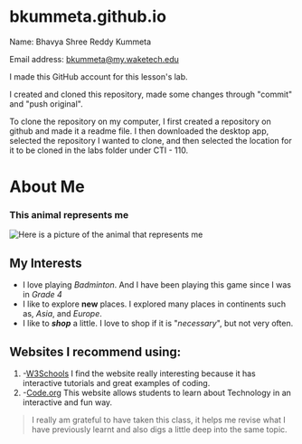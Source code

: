 # bkummeta.github.io
Name: Bhavya Shree Reddy Kummeta

Email address: bkummeta@my.waketech.edu

I made this GitHub account for this lesson's lab.

I created and cloned this repository, made some changes through "commit" and "push original".

To clone the repository on my computer, I first created a repository on github and made it a readme file. I then downloaded the desktop app, selected the repository I wanted to clone, and then selected the location for it to be cloned in the labs folder under CTI - 110.

# About Me 
 ### This animal represents me  
 ![Here is a picture of the animal that represents me](https://images.theconversation.com/files/443875/original/file-20220201-25-lb03xa.jpg?ixlib=rb-1.1.0&rect=0%2C0%2C4747%2C3172&q=45&auto=format&w=754&fit=clip)
## My Interests 
 * I love playing _Badminton_. And I have been playing this game since I was in _Grade 4_  
 * I like to explore **new** places. I explored many places in continents such as, _Asia_, and _Europe_.  
 * I like to **_shop_** a little. I love to shop if it is "_necessary_", but not very often.   
## Websites I recommend using:
 1. -[W3Schools](https://www.w3schools.com)   I find the website really interesting because it has interactive tutorials and great examples of coding.  
 2. -[Code.org](https://code.org)   This website allows students to learn about Technology in an interactive and fun way.  

>I really am grateful to have taken this class, it helps me revise what I have previously learnt and also digs a little deep into the same topic.
